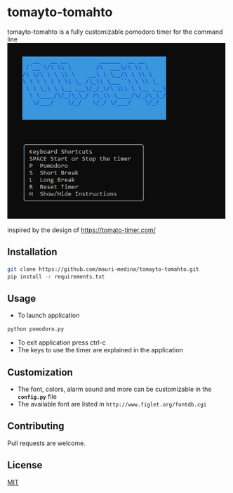 # tomayto-tomahto
tomayto-tomahto is a fully customizable pomodoro timer for the command line
![pomodoro example](resources/img/pomodo-example.png)

inspired by the design of https://tomato-timer.com/
## Installation

```bash
git clone https://github.com/mauri-medina/tomayto-tomahto.git
pip install -r requirements.txt
```

## Usage

- To launch application
```python
python pomodoro.py
```

- To exit application press ctrl-c
- The keys to use the timer are explained in the application

## Customization

 - The font, colors, alarm sound and more can be customizable in the **`config.py`** file
 - The available font are listed in `http://www.figlet.org/fontdb.cgi`

## Contributing
Pull requests are welcome.

## License
[MIT](https://choosealicense.com/licenses/mit/)
